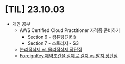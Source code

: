 # [TIL] 23.10.03
 
* 개인 공부
  * AWS Certified Cloud Practitioner 자격증 준비하기
    * Section 6 - 컴퓨팅(기타)
    * Section 7 - 스토리지 - S3
  * [논리적삭제 vs 물리적삭제 장단점](../database_study/physical_deletion_and_logical_deletion.md)
  * [ForeignKey 제약조건을 실제로 걸지 vs 말지 장단점](../database_study/foreign_key.md)